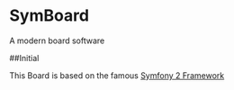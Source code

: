 SymBoard
========

A modern board software

##Initial

This Board is based on the famous [Symfony 2 Framework](https://github.com/symfony/symfony)
